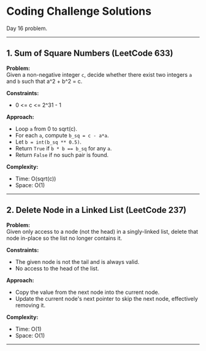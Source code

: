 # Coding Challenge Solutions

Day 16 problem.

---

## 1. Sum of Square Numbers (LeetCode 633)

**Problem:**  
Given a non-negative integer `c`, decide whether there exist two integers `a` and `b` such that a^2 + b^2 = c. 

**Constraints:**  
- 0 <= c <= 2^31 - 1

**Approach:**  
- Loop `a` from 0 to sqrt(c).
- For each `a`, compute `b_sq = c - a*a`.
- Let `b = int(b_sq ** 0.5)`.
- Return `True` if `b * b == b_sq` for any `a`.
- Return `False` if no such pair is found.

**Complexity:**  
- Time: O(sqrt(c))
- Space: O(1)

---

## 2. Delete Node in a Linked List (LeetCode 237)

**Problem:**  
Given only access to a node (not the head) in a singly-linked list, delete that node in-place so the list no longer contains it.

**Constraints:**  
- The given node is not the tail and is always valid.
- No access to the head of the list.

**Approach:**  
- Copy the value from the next node into the current node.
- Update the current node's next pointer to skip the next node, effectively removing it.

**Complexity:**  
- Time: O(1)
- Space: O(1)

---